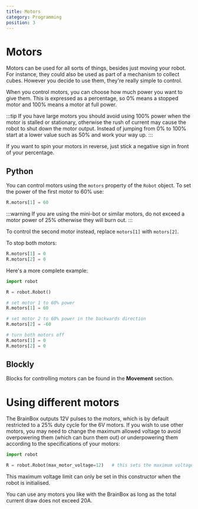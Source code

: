 ```yaml
---
title: Motors
category: Programming
position: 3
---
```

# Motors

Motors can be used for all sorts of things, besides just moving your robot. For instance, they could also be used as part of a mechanism to collect cubes. However you decide to use them, they're really simple to control.

When you control motors, you can choose how much power you want to give them. This is expressed as a percentage, so 0% means a stopped motor and 100% means a motor at full power.

:::tip
If you have large motors you should avoid using 100% power when the motor is stalled or stationary, otherwise the rush of current may cause the robot to shut down the motor output. Instead of jumping from 0% to 100% start at a lower value such as 50% and work your way up.
:::

If you want to spin your motors in reverse, just stick a negative sign in front of your percentage.

## Python

You can control motors using the `motors` property of the `Robot` object. To set the power of the first motor to 60% use:

```python
R.motors[1] = 60
```

:::warning
If you are using the mini-bot or similar motors, do not exceed a motor power of 25% otherwise they will burn out.
:::

To control the second motor instead, replace `motors[1]` with `motors[2]`.

To stop both motors:

```python
R.motors[1] = 0
R.motors[2] = 0
```

Here's a more complete example:

```python
import robot

R = robot.Robot()

# set motor 1 to 60% power
R.motors[1] = 60

# set motor 2 to 60% power in the backwards direction
R.motors[2] = -60

# turn both motors off
R.motors[1] = 0
R.motors[2] = 0
```

## Blockly

Blocks for controlling motors can be found in the **Movement** section.

# Using different motors
The BrainBox outputs 12V pulses to the motors, which is by default restricted to a 25% duty cycle for the 6V motors. If you wish to use other motors, you may need to change the maximum allowed voltage to avoid overpowering them (which can burn them out) or underpowering them according to the specifications of your motors: 

```python
import robot

R = robot.Robot(max_motor_voltage=12)   # this sets the maximum voltage across each motor to 12V
```

This maximum voltage limit can only be set in this constructor when the robot is initialised. 

You can use any motors you like with the BrainBox as long as the total current draw does not exceed 20A.

